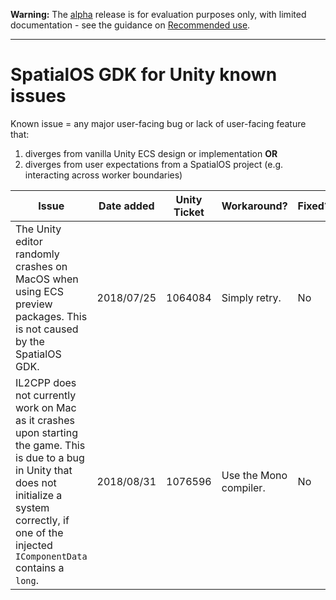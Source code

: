 **Warning:** The [alpha](https://docs.improbable.io/reference/latest/shared/release-policy#maturity-stages) release is for evaluation purposes only, with limited documentation - see the guidance on [Recommended use](../README.md#recommended-use).

----

# SpatialOS GDK for Unity known issues

Known issue = any major user-facing bug or lack of user-facing feature that:
1. diverges from vanilla Unity ECS design or implementation **OR**
1. diverges from user expectations from a SpatialOS project (e.g. interacting across worker boundaries)

| Issue | Date added | Unity Ticket | Workaround? | Fixed? |
|-------|-------------------|--------|-------------|-------|
| The Unity editor randomly crashes on MacOS when using ECS preview packages. This is not caused by the SpatialOS GDK. | 2018/07/25 | 1064084 | Simply retry. | No|
| IL2CPP does not currently work on Mac as it crashes upon starting the game. This is due to a bug in Unity that does not initialize a system correctly, if one of the injected `IComponentData` contains a `long`. | 2018/08/31 | 1076596 | Use the Mono compiler. | No|
